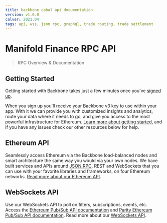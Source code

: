 ```yaml
---
title: backbone cabal api documentation
version: v1.0.0
calver: 2021.04
tags: api, wss, json rpc, graphql, trade routing, trade settlement
---
```


# Manifold Finance RPC API

> RPC Overview & Documentation

## Getting Started

Getting started with Backbone takes just a few minutes once you’ve [signed up](#).

When you sign up you'll receive your Backbone v3 key to use within your app. With it we can provide you with customized
insights and analytics, route your data where it needs to go, and give you access to the most powerful infrastructure
for Ethereum. [Learn more about getting started](#), and if
you have any issues check our other resources below for help.

## Ethereum API

Seamlessly access Ethereum via the Backbone load-balanced nodes and smart architecture the same way you would via your
own nodes. We have built services and APIs around [JSON RPC](https://github.com/ethereum/wiki/wiki/JSON-RPC), REST and
WebSockets that you can use with your favorite libraries and frameworks, on four Ethereum networks.
[Read more about our Ethereum API](#).

## WebSockets API

Use our WebSockets API to poll on filters, subscriptions, events, etc. Access the
[Ethereum Pub/Sub API documentation](https://github.com/ethereum/go-ethereum/wiki/RPC-PUB-SUB) and
[Parity Ethereum Pub/Sub API documentation](https://wiki.parity.io/JSONRPC-Parity-Pub-Sub-module.html). Read more about
our [WebSockets API](#).


